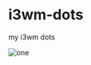 # i3wm-dots
my i3wm dots

![one](https://github.com/user-attachments/assets/57f5f8bb-4353-4aba-9ce0-b5d3ff520e79)

